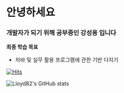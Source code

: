 # 안녕하세요
### 개발자가 되기 위해 공부중인 강성용 입니다
  
**최종 학습 목표**

+  자바 및 실무 활용 프로그램에 관한 기반 다지기

 [![Hits](https://hits.seeyoufarm.com/api/count/incr/badge.svg?url=https%3A%2F%2Fgithub.com%2FLloyd82&count_bg=%237E0DD9&title_bg=%23330B3F&icon=&icon_color=%231080DB&title=hits&edge_flat=true)](https://hits.seeyoufarm.com)

![Lloyd82's GitHub stats](https://github-readme-stats.vercel.app/api?username=Lloyd82&show_icons=true&theme=tokyonight)
